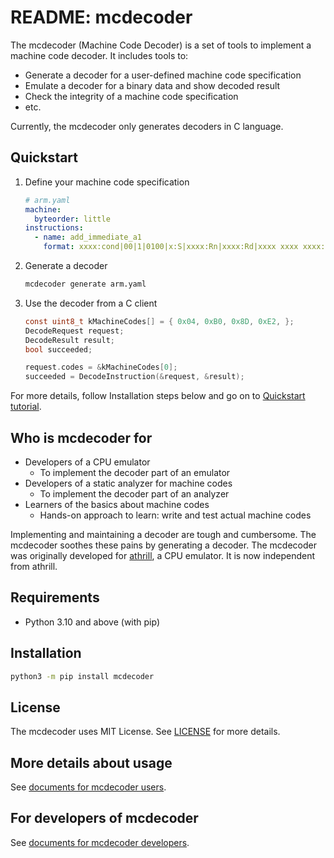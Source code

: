 # README: mcdecoder

The mcdecoder (Machine Code Decoder) is a set of tools to implement a machine code decoder. It includes tools to:

- Generate a decoder for a user-defined machine code specification
- Emulate a decoder for a binary data and show decoded result
- Check the integrity of a machine code specification
- etc.

Currently, the mcdecoder only generates decoders in C language.

## Quickstart

1. Define your machine code specification

    ```yaml
    # arm.yaml
    machine:
      byteorder: little
    instructions:
      - name: add_immediate_a1
        format: xxxx:cond|00|1|0100|x:S|xxxx:Rn|xxxx:Rd|xxxx xxxx xxxx:imm12
    ```

2. Generate a decoder

    ```bash
    mcdecoder generate arm.yaml
    ```

3. Use the decoder from a C client

    ```c
    const uint8_t kMachineCodes[] = { 0x04, 0xB0, 0x8D, 0xE2, };
    DecodeRequest request;
    DecodeResult result;
    bool succeeded;

    request.codes = &kMachineCodes[0];
    succeeded = DecodeInstruction(&request, &result);
    ```

For more details, follow Installation steps below and go on to [Quickstart tutorial](https://wildlarva.github.io/mcdecoder/quickstart.html).

## Who is mcdecoder for

- Developers of a CPU emulator
  - To implement the decoder part of an emulator
- Developers of a static analyzer for machine codes
  - To implement the decoder part of an analyzer
- Learners of the basics about machine codes
  - Hands-on approach to learn: write and test actual machine codes

Implementing and maintaining a decoder are tough and cumbersome. The mcdecoder soothes these pains by generating a decoder.
The mcdecoder was originally developed for [athrill](https://github.com/toppers/athrill), a CPU emulator.
It is now independent from athrill.

## Requirements

- Python 3.10 and above (with pip)

## Installation

```bash
python3 -m pip install mcdecoder
```

## License

The mcdecoder uses MIT License. See [LICENSE](https://github.com/wildlarva/mcdecoder/blob/master/LICENSE) for more details.

## More details about usage

See [documents for mcdecoder users](https://wildlarva.github.io/mcdecoder/).

## For developers of mcdecoder

See [documents for mcdecoder developers](https://wildlarva.github.io/mcdecoder/dev_docs.html).
